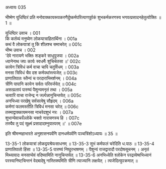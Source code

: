 अध्यायः 035

भीष्मेण युधिष्ठिरं प्रति मनोवाक्कायरूपकरणैर्दुष्कर्मपरित्यागपूर्वकं शुभकर्मकरणस्य भगवत्प्रसादनहेतुत्वोक्तिः ॥ 1 ॥
	
युधिष्ठिर उवाच ।	001  
किं कर्तव्यं मनुष्येण लोकयात्राहितार्थिना ।	001a  
कथं वै लोकयात्रां तु किं शीलश्च समाचरेत् ॥	001c  
भीष्म उवाच ।	002  
\'देवे नारायणे भक्तिः शङ्करे साधुपूजया ।	002a  
ध्यानेनाथ जपः कार्यः स्वधर्मैः शुचिचेतसा ॥\'	002c  
कायेन त्रिविधं कर्म वाचा चापि चतुर्विधम् ।	003a  
मनसा त्रिविधं चैव दश कर्मपथांस्त्यजेत् ॥	003c  
प्राणातिपातः स्तैन्यं च परदाराभिमर्शनम् ।	004a  
त्रीणि पापानि कायेन सर्वतः परिवर्जयेत् ॥	004c  
असत्प्रलापं पारुष्यं पैशुन्यमनृतं तथा ।	005a  
चत्वारि वाचा राजेन्द्र न जल्पेन्नानुचिन्तयेत् ॥	005c  
अनभिध्या परखेषु सर्वसत्वेषु सौहृदम् ।	006a  
कर्मणां फलमस्तीति त्रिविधं मनसा चरेत् ॥	006c  
तस्माद्वाक्कायमनसा नाचरेदशुभं नरः ।	007a  
शुभान्येवाचरँल्लोके भक्तो नारायणस्य हि ।	007c  
तस्यैव तु पदं सूक्ष्मं प्रसादादश्नुयात्परम् ॥\' ॥	007e  
	
इति श्रीमन्महाभारते अनुशासनपर्वणि दानधर्मपर्वणि पञ्चत्रिंशोऽध्यायः ॥ 35 ॥

13-35-1 लोकयात्रां लोकद्वयश्रेयःसाधनम् ॥ 13-35-3 सुभं कर्मफलं चरेदिति ध.पाठः ॥ 13-35-4 प्राणातिपातो हिंसा ॥ 13-35-5 पारुष्यं निष्ठुरभाषणम् । पैशुन्यं राजद्वारादौ परदोषसूचनम् । अनृतं मिथ्यावादः मनसाप्येवं वदिष्यामिति नानुचिन्तयेत् ॥ 13-35-6 अनभिध्येति श्लोकेन परद्रव्येष्वभिध्यानं परस्यानिष्टचिन्तनं वेदबादेषु नास्तिक्यमिति त्रीणि त्याज्यानि लक्षयेत् । त्यजेदित्युपक्रमात् ॥	
